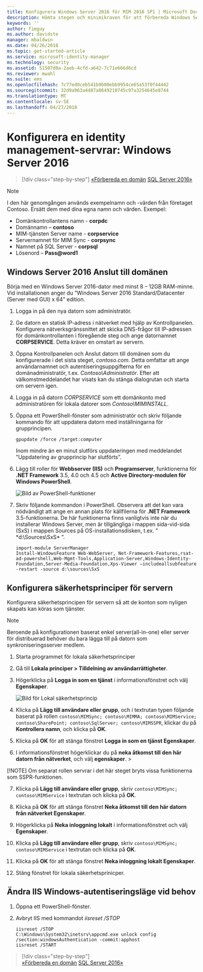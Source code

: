 ```yaml
---
title: Konfigurera Windows Server 2016 för MIM 2016 SP1 | Microsoft Docs
description: Hämta stegen och minimikraven för att förbereda Windows Server 2016 att arbeta med MIM 2016 SP1.
keywords: ''
author: fimguy
ms.author: davidste
manager: mbaldwin
ms.date: 04/26/2018
ms.topic: get-started-article
ms.service: microsoft-identity-manager
ms.technology: security
ms.assetid: 51507d0a-2aeb-4cfd-a642-7c71e666d6cd
ms.reviewer: mwahl
ms.suite: ems
ms.openlocfilehash: 7c77ed0ceb541b9b00ebb9954ce65a53f0f44442
ms.sourcegitcommit: 32d9a963a4487a8649210745c97a3254645e8744
ms.translationtype: MT
ms.contentlocale: sv-SE
ms.lasthandoff: 04/27/2018
---
```

# <a name="set-up-an-identity-management-servers-windows-server-2016"></a>Konfigurera en identity management-servrar: Windows Server 2016

>[!div class="step-by-step"]
[«Förbereda en domän](preparing-domain.md)
[SQL Server 2016»](prepare-server-sql2016.md)

> [!NOTE]
> I den här genomgången används exempelnamn och -värden från företaget Contoso. Ersätt dem med dina egna namn och värden. Exempel:
> - Domänkontrollantens namn - **corpdc**
> - Domännamn – **contoso**
> - MIM-tjänsten Server name - **corpservice**
> - Servernamnet för MIM Sync - **corpsync**
> - Namnet på SQL Server - **corpsql**
> - Lösenord – **Pass@word1**

## <a name="join-windows-server-2016-to-your-domain"></a>Windows Server 2016 Anslut till domänen

Börja med en Windows Server 2016-dator med minst 8 – 12GB RAM-minne. Vid installationen anger du ”Windows Server 2016 Standard/Datacenter (Server med GUI) x 64” edition.

1. Logga in på den nya datorn som administratör.

2. Ge datorn en statisk IP-adress i nätverket med hjälp av Kontrollpanelen. Konfigurera nätverksgränssnittet att skicka DNS-frågor till IP-adressen för domänkontrollanten i föregående steg och ange datornamnet **CORPSERVICE**.  Detta kräver en omstart av servern.

3. Öppna Kontrollpanelen och Anslut datorn till domänen som du konfigurerade i det sista steget, *contoso.com*.  Detta omfattar att ange användarnamnet och autentiseringsuppgifterna för en domänadministratör, t.ex. *Contoso\Administratör*.  Efter att välkomstmeddelandet har visats kan du stänga dialogrutan och starta om servern igen.

4. Logga in på datorn *CORPSERVICE* som ett domänkonto med administratören för lokala datorer som *Contoso\MIMINSTALL*.


5. Öppna ett PowerShell-fönster som administratör och skriv följande kommando för att uppdatera datorn med inställningarna för grupprincipen.

    ```
    gpupdate /force /target:computer
    ```

    Inom mindre än en minut slutförs uppdateringen med meddelandet ”Uppdatering av grupprincip har slutförts”.

6. Lägg till roller för **Webbserver (IIS)** och **Programserver**, funktionerna för **.NET Framework** 3.5, 4.0 och 4.5 och **Active Directory-modulen för Windows PowerShell**.

    ![Bild av PowerShell-funktioner](media/MIM-DeployWS2.png)

7. Skriv följande kommandon i PowerShell. Observera att det kan vara nödvändigt att ange en annan plats för källfilerna för **.NET Framework** 3.5-funktionerna. De här funktionerna finns vanligtvis inte när du installerar Windows Server, men är tillgängliga i mappen sida-vid-sida (SxS) i mappen Sources på OS-installationsdisken, t.ex. ” \*d:\Sources\SxS\* ”.

    ```
    import-module ServerManager
    Install-WindowsFeature Web-WebServer, Net-Framework-Features,rsat-ad-powershell,Web-Mgmt-Tools,Application-Server,Windows-Identity-Foundation,Server-Media-Foundation,Xps-Viewer –includeallsubfeature -restart -source d:\sources\SxS
    ```

## <a name="configure-the-server-security-policy"></a>Konfigurera säkerhetsprinciper för servern

Konfigurera säkerhetsprincipen för servern så att de konton som nyligen skapats kan köras som tjänster.
> [!NOTE] 
> Beroende på konfigurationen baserat enkel server(all-in-one) eller server för distribuerad behöver du bara lägga till på datorn som synkroniseringsserver medlem. 

1. Starta programmet för lokala säkerhetsprinciper

2. Gå till **Lokala principer > Tilldelning av användarrättigheter**.

3. Högerklicka på **Logga in som en tjänst** i informationsfönstret och välj **Egenskaper**.

    ![Bild för Lokal säkerhetsprincip](media/MIM-DeployWS3.png)

4. Klicka på **Lägg till användare eller grupp**, och i textrutan typen följande baserat på rollen `contoso\MIMSync; contoso\MIMMA; contoso\MIMService; contoso\SharePoint; contoso\SqlServer; contoso\MIMSSPR`, klickar du på **Kontrollera namn**, och klicka på **OK**.

5. Klicka på **OK** för att stänga fönstret **Logga in som en tjänst Egenskaper**.

6.  I informationsfönstret högerklickar du på **neka åtkomst till den här datorn från nätverket**, och välj **egenskaper**. >

[!NOTE] Om separat rollen servrar i det här steget bryts vissa funktionerna som SSPR-funktionen.

7. Klicka på **Lägg till användare eller grupp**, skriv `contoso\MIMSync; contoso\MIMService` i textrutan och klicka på **OK**.

8. Klicka på **OK** för att stänga fönstret **Neka åtkomst till den här datorn från nätverket Egenskaper**.

9. Högerklicka på **Neka inloggning lokalt** i informationsfönstret och välj **Egenskaper**.

10. Klicka på **Lägg till användare eller grupp**, skriv `contoso\MIMSync; contoso\MIMService` i textrutan och klicka på **OK**.

11. Klicka på **OK** för att stänga fönstret **Neka inloggning lokalt Egenskaper**.

12. Stäng fönstret för lokala säkerhetsprinicper.


## <a name="change-the-iis-windows-authentication-mode-if-needed"></a>Ändra IIS Windows-autentiseringsläge vid behov

1.  Öppna ett PowerShell-fönster.

2.  Avbryt IIS med kommandot *iisreset /STOP*

    ```
    iisreset /STOP
    C:\Windows\System32\inetsrv\appcmd.exe unlock config /section:windowsAuthentication -commit:apphost
    iisreset /START
    ```

>[!div class="step-by-step"]  
[«Förbereda en domän](preparing-domain.md)
[SQL Server 2016»](prepare-server-sql2016.md)
